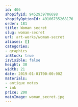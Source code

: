 ```yaml
---
id: 406
shopifyId: 9452939706698
shopifyOptionId: 49106735268170
order: 181
title: Woman secret
slug: woman-secret
url: art-works/woman-secret
aliases: []
categories:
- graphics
inStock: true
isVisible: false
height: 30
width: 21
date: 2019-01-01T00:00:00Z
materials:
- antique notes
- ink
price: 200
mainImage: woman_secret.jpg
---
```

